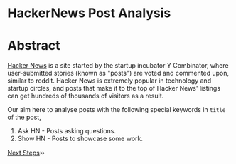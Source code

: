 # HackerNews Post Analysis



# Abstract
[Hacker News](https://news.ycombinator.com/) is a site started by the startup incubator Y Combinator, where user-submitted stories (known as "posts") are voted and commented upon, similar to reddit. Hacker News is extremely popular in technology and startup circles, and posts that make it to the top of Hacker News' listings can get hundreds of thousands of visitors as a result.

Our aim here to analyse posts with the following  special keywords in `title` of the post,

1. Ask HN - Posts asking questions.
2. Show HN - Posts to showcase some work.


[Next Steps](Exploring_Hacker_News_Post.ipynb)⏩
